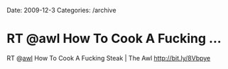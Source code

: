 Date: 2009-12-3
Categories: /archive

# RT @awl How To Cook A Fucking ...

RT @<a href="http://twitter.com/awl" class="aktt_username">awl</a> How To Cook A Fucking Steak | The Awl <a href="http://bit.ly/8Vbpye" rel="nofollow">http://bit.ly/8Vbpye</a>
